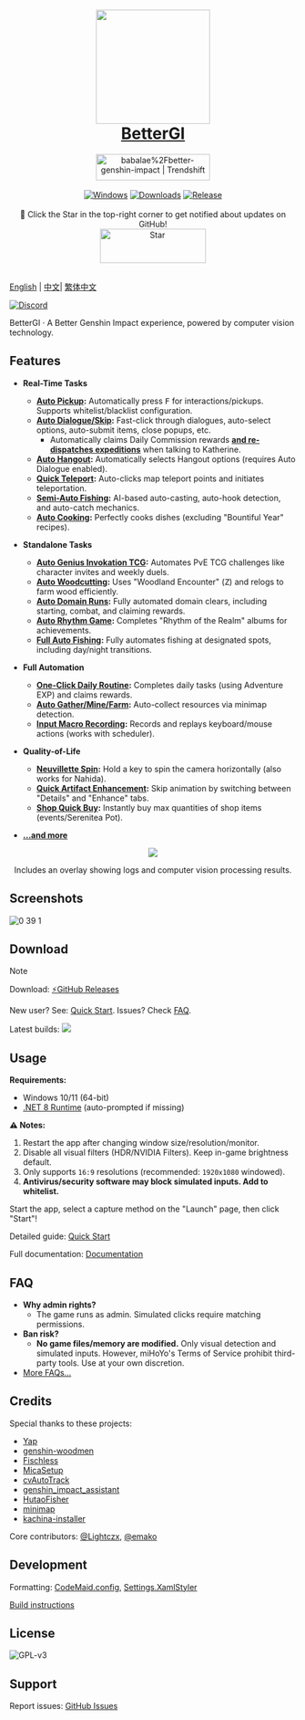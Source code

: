 ﻿<div align="center">
  <h1 align="center">
    <a href="https://bettergi.com/"><img src="https://img.alicdn.com/imgextra/i2/2042484851/O1CN014wn1rf1lhoFYjL0gA_!!2042484851.png" width="200"></a>
    <br/>
    <a href="https://bettergi.com/">BetterGI</a>
  </h1>
  <a href="https://trendshift.io/repositories/5269" target="_blank"><img src="https://trendshift.io/api/badge/repositories/5269" alt="babalae%2Fbetter-genshin-impact | Trendshift" style="width: 200px; height: 46px;" width="250" height="46"/></a>
</div>

<br/>

<div align="center">
  <a href="https://dotnet.microsoft.com/zh-cn/download/dotnet/latest/runtime"><img alt="Windows" src="https://img.shields.io/badge/platform-Windows-blue?logo=windowsxp&style=flat-square&color=1E9BFA" /></a>
  <a href="https://github.com/babalae/better-genshin-impact/releases"><img alt="Downloads" src="https://img.shields.io/github/downloads/babalae/better-genshin-impact/total?logo=github&style=flat-square&color=1E9BFA"></a>
  <a href="https://github.com/babalae/better-genshin-impact/releases"><img alt="Release" src="https://img.shields.io/github/v/release/babalae/better-genshin-impact?logo=visualstudio&style=flat-square&color=1E9BFA"></a>
</div>

<br/>

<div align="center">
🌟 Click the Star in the top-right corner to get notified about updates on GitHub!
</div>

<div align="center">
    <img src="https://img.alicdn.com/imgextra/i1/2042484851/O1CN01OL1E1v1lhoM7Wdmup_!!2042484851.gif" alt="Star" width="186" height="60">
  </a>
</div>

<br/>  

[English](./readmedocs/readme_en.md) | [中文](./readme_cn.md)| [繁体中文](./readmedocs/readme_tcn.md)

[![Discord](https://img.shields.io/badge/Discord-Join%20Chat-%237289DA?style=for-the-badge&logo=discord&logoColor=white)](https://discord.gg/8xUfcw5nTS)

BetterGI · A Better Genshin Impact experience, powered by computer vision technology.

## Features
* **Real-Time Tasks**
    * **[Auto Pickup](https://bettergi.com/feats/timer/pick.html):** Automatically press <kbd>F</kbd> for interactions/pickups. Supports whitelist/blacklist configuration.
    * **[Auto Dialogue/Skip](https://bettergi.com/feats/timer/skip.html):** Fast-click through dialogues, auto-select options, auto-submit items, close popups, etc.
        * Automatically claims Daily Commission rewards **[and re-dispatches expeditions](https://bettergi.com/feats/timer/skip.html#%E8%87%AA%E5%8A%A8%E9%87%8D%E6%96%B0%E6%B4%BE%E9%81%A3)** when talking to Katherine.
    * **[Auto Hangout](https://bettergi.com/feats/timer/skip.html#%E8%87%AA%E5%8A%A8%E9%82%80%E7%BA%A6):** Automatically selects Hangout options (requires Auto Dialogue enabled).
    * **[Quick Teleport](https://bettergi.com/feats/timer/tp.html):** Auto-clicks map teleport points and initiates teleportation.
    * **[Semi-Auto Fishing](https://bettergi.com/feats/timer/fish.html):** AI-based auto-casting, auto-hook detection, and auto-catch mechanics.
    * **[Auto Cooking](https://bettergi.com/feats/timer/cook.html):** Perfectly cooks dishes (excluding "Bountiful Year" recipes).

* **Standalone Tasks**
    * **[Auto Genius Invokation TCG](https://bettergi.com/feats/task/tcg.html):** Automates PvE TCG challenges like character invites and weekly duels.
    * **[Auto Woodcutting](https://bettergi.com/feats/task/felling.html):** Uses "Woodland Encounter" (<kbd>Z</kbd>) and relogs to farm wood efficiently.
    * **[Auto Domain Runs](https://bettergi.com/feats/task/domain.html):** Fully automated domain clears, including starting, combat, and claiming rewards.
    * **[Auto Rhythm Game](https://bettergi.com/feats/task/music.html):** Completes "Rhythm of the Realm" albums for achievements.
    * **[Full Auto Fishing](https://bettergi.com/feats/task/fish.html):** Fully automates fishing at designated spots, including day/night transitions.

* **Full Automation**
    * **[One-Click Daily Routine](https://github.com/babalae/better-genshin-impact/issues/846):** Completes daily tasks (using Adventure EXP) and claims rewards.
    * **[Auto Gather/Mine/Farm](https://bettergi.com/feats/autos/pathing.html):** Auto-collect resources via minimap detection.
    * **[Input Macro Recording](https://bettergi.com/feats/autos/kmscript.html):** Records and replays keyboard/mouse actions (works with scheduler).

* **Quality-of-Life**
    * **[Neuvillette Spin](https://bettergi.com/feats/macro/other.html#%E9%82%A3%E7%BB%B4%E8%8E%B1%E7%89%B9-%E8%BD%AC%E5%9C%88%E5%9C%88):** Hold a key to spin the camera horizontally (also works for Nahida).
    * **[Quick Artifact Enhancement](https://bettergi.com/feats/macro/other.html#%E5%9C%A3%E9%81%97%E7%89%A9%E4%B8%80%E9%94%AE%E5%BC%BA%E5%8C%96):** Skip animation by switching between "Details" and "Enhance" tabs.
    * **[Shop Quick Buy](https://bettergi.com/feats/macro/other.html#%E4%B8%80%E9%94%AE%E8%B4%AD%E4%B9%B0):** Instantly buy max quantities of shop items (events/Serenitea Pot).
* **[...and more](https://bettergi.com/doc.html)**

<div align="center">
  <img src="https://github.com/babalae/better-genshin-impact/assets/15783049/57ab7c3c-709a-4cf3-8f64-1c78764c364c"/>
  <p>Includes an overlay showing logs and computer vision processing results.</p>
</div>

## Screenshots

![0 39 1](https://github.com/user-attachments/assets/8fb0bfd9-e0db-4289-800f-1bc2efb221aa)

## Download

> [!NOTE]
> Download: [⚡GitHub Releases](https://github.com/babalae/better-genshin-impact/releases)
>
> New user? See: [Quick Start](https://bettergi.com/quickstart.html). Issues? Check [FAQ](https://bettergi.com/faq.html).

Latest builds: [![](https://github.com/babalae/better-genshin-impact/actions/workflows/publish.yml/badge.svg)](https://github.com/babalae/better-genshin-impact/actions/workflows/publish.yml)

## Usage
**Requirements:**
- Windows 10/11 (64-bit)
- [.NET 8 Runtime](https://dotnet.microsoft.com/download/dotnet/8.0) (auto-prompted if missing)

**⚠️ Notes:**
1. Restart the app after changing window size/resolution/monitor.
2. Disable all visual filters (HDR/NVIDIA Filters). Keep in-game brightness default.
3. Only supports `16:9` resolutions (recommended: `1920x1080` windowed).
4. **Antivirus/security software may block simulated inputs. Add to whitelist.**

Start the app, select a capture method on the "Launch" page, then click "Start"!

Detailed guide: [Quick Start](https://bettergi.com/quickstart.html)

Full documentation: [Documentation](https://bettergi.com/doc.html)

## FAQ
* **Why admin rights?**
    - The game runs as admin. Simulated clicks require matching permissions.
* **Ban risk?**
    - **No game files/memory are modified.** Only visual detection and simulated inputs. However, miHoYo's Terms of Service prohibit third-party tools. Use at your own discretion.
* [More FAQs...](https://bettergi.com/faq.html)

## Credits
Special thanks to these projects:
* [Yap](https://github.com/Alex-Beng/Yap)
* [genshin-woodmen](https://github.com/genshin-matrix/genshin-woodmen)
* [Fischless](https://github.com/genshin-matrix/Fischless)
* [MicaSetup](https://github.com/lemutec/MicaSetup)
* [cvAutoTrack](https://github.com/GengGode/cvAutoTrack)
* [genshin_impact_assistant](https://github.com/infstellar/genshin_impact_assistant)
* [HutaoFisher](https://github.com/myHuTao-qwq/HutaoFisher)
* [minimap](https://github.com/tignioj/minimap)
* [kachina-installer](https://github.com/YuehaiTeam/kachina-installer)

Core contributors: [@Lightczx](https://github.com/Lightczx), [@emako](https://github.com/emako)

## Development
Formatting: [CodeMaid.config](CodeMaid.config), [Settings.XamlStyler](Settings.XamlStyler)

[Build instructions](BetterGenshinImpact/README.md)

## License
![GPL-v3](https://www.gnu.org/graphics/gplv3-127x51.png)

## Support
Report issues: [GitHub Issues](https://github.com/babalae/better-genshin-impact/issues)  
